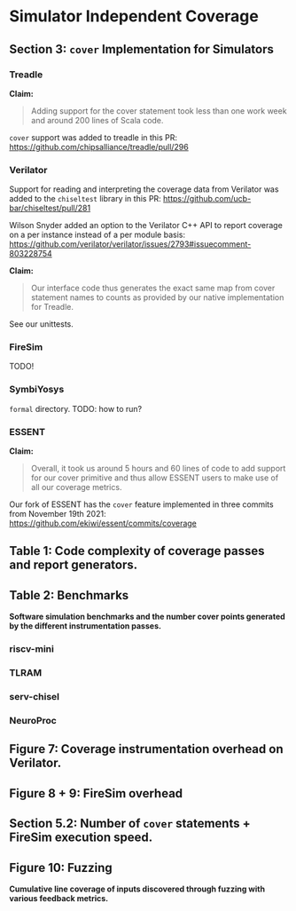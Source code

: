 # Simulator Independent Coverage

## Section 3: `cover` Implementation for Simulators

### Treadle

**Claim:**
> Adding support
> for the cover statement took less than one work week
> and around 200 lines of Scala code.

`cover` support was added to treadle in this PR:
https://github.com/chipsalliance/treadle/pull/296

### Verilator

Support for reading and interpreting the coverage data from Verilator
was added to the `chiseltest` library in this PR:
https://github.com/ucb-bar/chiseltest/pull/281

Wilson Snyder added an option to the Verilator C++ API to report coverage
on a per instance instead of a per module basis:
https://github.com/verilator/verilator/issues/2793#issuecomment-803228754


**Claim:**
> Our interface code thus generates the exact same map
> from cover statement names to counts as provided by
> our native implementation for Treadle.


See our unittests.

### FireSim

TODO!


### SymbiYosys

`formal` directory. TODO: how to run?


### ESSENT

**Claim:**
> Overall, it took us
> around 5 hours and 60 lines of code to add support for our
> cover primitive and thus allow ESSENT users to make
> use of all our coverage metrics.

Our fork of ESSENT has the `cover` feature implemented in three commits
from November 19th 2021: https://github.com/ekiwi/essent/commits/coverage


## Table 1: Code complexity of coverage passes and report generators.



## Table 2: Benchmarks

**Software simulation benchmarks and the number
cover points generated by the different instrumentation
passes.**

### riscv-mini


### TLRAM

### serv-chisel


### NeuroProc



## Figure 7: Coverage instrumentation overhead on Verilator.




## Figure 8 + 9: FireSim overhead


## Section 5.2: Number of `cover` statements + FireSim execution speed.




## Figure 10: Fuzzing

**Cumulative line coverage of inputs discovered
through fuzzing with various feedback metrics.**
